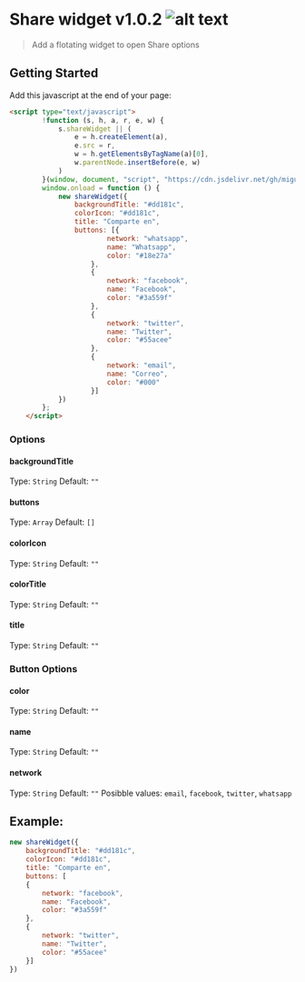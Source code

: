 # Share widget v1.0.2 ![alt text](https://data.jsdelivr.com/v1/package/gh/miguelcolmenares/share-widget/badge "JsDelivr")

> Add a flotating widget to open Share options

## Getting Started

Add this javascript at the end of your page:
```html
<script type="text/javascript">
        !function (s, h, a, r, e, w) {
            s.shareWidget || (
                e = h.createElement(a),
                e.src = r,
                w = h.getElementsByTagName(a)[0],
                w.parentNode.insertBefore(e, w)
            )
        }(window, document, "script", "https://cdn.jsdelivr.net/gh/miguelcolmenares/share-widget@latest/dist/js/share-widget.js");
        window.onload = function () {
            new shareWidget({
                backgroundTitle: "#dd181c",
                colorIcon: "#dd181c",
                title: "Comparte en",
                buttons: [{
                        network: "whatsapp",
                        name: "Whatsapp",
                        color: "#18e27a"
                    },
                    {
                        network: "facebook",
                        name: "Facebook",
                        color: "#3a559f"
                    },
                    {
                        network: "twitter",
                        name: "Twitter",
                        color: "#55acee"
                    },
                    {
                        network: "email",
                        name: "Correo",
                        color: "#000"
                    }]
            })
        };
    </script>
```

### Options

#### backgroundTitle
Type: `String`
Default: `""`

#### buttons
Type: `Array`
Default: `[]`

#### colorIcon
Type: `String`
Default: `""`

#### colorTitle
Type: `String`
Default: `""`

#### title
Type: `String`
Default: `""`

### Button Options

#### color
Type: `String`
Default: `""`

#### name
Type: `String`
Default: `""`

#### network
Type: `String`
Default: `""`
Posibble values: `email`, `facebook`, `twitter`, `whatsapp`

## Example:
```javascript
new shareWidget({
    backgroundTitle: "#dd181c",
    colorIcon: "#dd181c",
    title: "Comparte en",
    buttons: [
    {
        network: "facebook",
        name: "Facebook",
        color: "#3a559f"
    },
    {
        network: "twitter",
        name: "Twitter",
        color: "#55acee"
    }]
})
```
